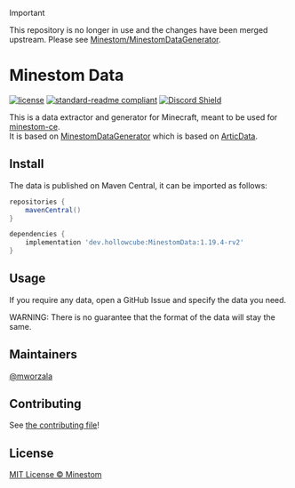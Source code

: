 > [!IMPORTANT]
> This repository is no longer in use and the changes have been merged upstream. Please see [Minestom/MinestomDataGenerator](https://github.com/Minestom/MinestomDataGenerator).

# Minestom Data

[![license](https://img.shields.io/github/license/Minestom/MinestomDataGenerator.svg)](LICENSE)
[![standard-readme compliant](https://img.shields.io/badge/readme%20style-standard-brightgreen.svg)](https://github.com/RichardLitt/standard-readme)
[![Discord Shield](https://discordapp.com/api/guilds/706185253441634317/widget.png?style=shield)](https://discord.gg/pkFRvqB)

This is a data extractor and generator for Minecraft, meant to be used for [minestom-ce](https://github.com/hollow-cube/minestom-ce).  
It is based on [MinestomDataGenerator](https://github.com/Minestom/MinestomDataGenerator) which is based on [ArticData](https://github.com/Articdive/ArticData).

## Install
The data is published on Maven Central, it can be imported as follows:
```groovy
repositories {
    mavenCentral()
}

dependencies {
    implementation 'dev.hollowcube:MinestomData:1.19.4-rv2'
}
```

## Usage
If you require any data, open a GitHub Issue and specify the data you need.

WARNING: There is no guarantee that the format of the data will stay the same.

## Maintainers
[@mworzala](https://github.com/mworzala)

## Contributing
See [the contributing file](.github/CONTRIBUTING.md)!

## License
[MIT License © Minestom ](LICENSE)

